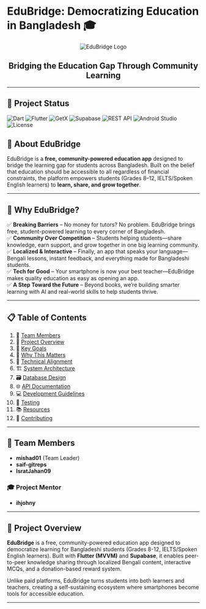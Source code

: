 # EduBridge: Democratizing Education in Bangladesh 🎓

<div align="center">

![EduBridge Logo](https://github.com/user-attachments/assets/c811683b-575e-44d4-a31c-d9661b6c3c60)

  
  <h2>Bridging the Education Gap Through Community Learning</h2>
</div>

---

## 📌 **Project Status**  
![Dart](https://img.shields.io/badge/Dart-3.0-blue?logo=dart&logoColor=white)
![Flutter](https://img.shields.io/badge/Flutter-3.10-blue?logo=flutter&logoColor=white)
![GetX](https://img.shields.io/badge/GetX-State_Management-purple?logo=getx&logoColor=white)
![Supabase](https://img.shields.io/badge/Supabase-PostgreSQL-brightgreen?logo=supabase)
![REST API](https://img.shields.io/badge/REST-API-red?logo=api&logoColor=white)
![Android Studio](https://img.shields.io/badge/Android_Studio-Giraffe-green?logo=androidstudio&logoColor=white)
![License](https://img.shields.io/badge/License-MIT-yellow.svg)

## **📖 About EduBridge**  
EduBridge is a **free, community-powered education app** designed to bridge the learning gap for students across Bangladesh. Built on the belief that education should be accessible to all regardless of financial constraints, the platform empowers students (Grades 8–12, IELTS/Spoken English learners) to **learn, share, and grow together**.  

--- 

## 🚀 **Why EduBridge?**  
✅ **Breaking Barriers** – No money for tutors? No problem. EduBridge brings free, student-powered learning to every corner of Bangladesh.  
✅ **Community Over Competition** – Students helping students—share knowledge, earn support, and grow together in one big learning community.  
✅ **Localized & Interactive** – Finally, an app that speaks your language—Bengali lessons, instant feedback, and everything made for Bangladeshi students.  
✅ **Tech for Good** – Your smartphone is now your best teacher—EduBridge makes quality education as easy as opening an app.  
✅ **A Step Toward the Future** – Beyond books, we’re building smarter learning with AI and real-world skills to help students thrive.  

---

## 📋 **Table of Contents**  
1. 👥 [Team Members](#-team-members)  
2. 🚀 [Project Overview](#-project-overview)  
3. 🎯 [Key Goals](#-key-goals)  
4. 🌟 [Why This Matters](#-why-this-matters)  
5. 🔧 [Technical Alignment](#-technical-alignment)  
6. 🏗️ [System Architecture](#-system-architecture)  
7. 🗃️ [Database Design](#-database-design)  
8. 🌐 [API Documentation](#-api-documentation)  
9. 💻 [Development Guidelines](#-development-guidelines)  
10. 🧪 [Testing](#-testing)  
11. 📚 [Resources](#-resources)  
12. 🤝 [Contributing](#-contributing)  

---

## 👥 **Team Members**  
- **mishad01** (Team Leader)  
- **saif-gitreps**  
- **IsratJahan09**  

### 🎓 **Project Mentor**  
- **ihjohny**  

---

## 🚀 **Project Overview**  
**EduBridge** is a free, community-powered education app designed to democratize learning for Bangladeshi students (Grades 8-12, IELTS/Spoken English learners). Built with **Flutter (MVVM)** and **Supabase**, it enables peer-to-peer knowledge sharing through localized Bengali content, interactive MCQs, and a donation-based reward system.  

Unlike paid platforms, EduBridge turns students into both learners and teachers, creating a self-sustaining ecosystem where smartphones become tools for accessible education.  

---